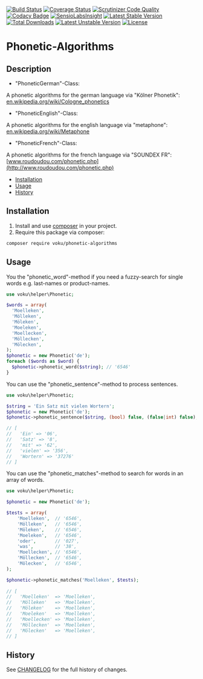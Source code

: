 [![Build Status](https://travis-ci.org/voku/phonetic-algorithms.svg?branch=master)](https://travis-ci.org/voku/phonetic-algorithms)
[![Coverage Status](https://coveralls.io/repos/github/voku/phonetic-algorithms/badge.svg?branch=master)](https://coveralls.io/github/voku/phonetic-algorithms?branch=master)
[![Scrutinizer Code Quality](https://scrutinizer-ci.com/g/voku/phonetic-algorithms/badges/quality-score.png?b=master)](https://scrutinizer-ci.com/g/voku/phonetic-algorithms/?branch=master)
[![Codacy Badge](https://api.codacy.com/project/badge/Grade/6b5ba69c2fa640d6b3ce13e784e4cf64)](https://www.codacy.com/app/voku/phonetic-algorithms?utm_source=github.com&amp;utm_medium=referral&amp;utm_content=voku/phonetic-algorithms&amp;utm_campaign=Badge_Grade)
[![SensioLabsInsight](https://insight.sensiolabs.com/projects/0a9c0c3c-099f-44ab-b800-f1da0742d5af/mini.png)](https://insight.sensiolabs.com/projects/0a9c0c3c-099f-44ab-b800-f1da0742d5af)
[![Latest Stable Version](https://poser.pugx.org/voku/phonetic-algorithms/v/stable)](https://packagist.org/packages/voku/phonetic-algorithms) 
[![Total Downloads](https://poser.pugx.org/voku/phonetic-algorithms/downloads)](https://packagist.org/packages/voku/phonetic-algorithms) 
[![Latest Unstable Version](https://poser.pugx.org/voku/phonetic-algorithms/v/unstable)](https://packagist.org/packages/voku/phonetic-algorithms)
[![License](https://poser.pugx.org/voku/phonetic-algorithms/license)](https://packagist.org/packages/voku/phonetic-algorithms)

# Phonetic-Algorithms

## Description

- "PhoneticGerman"-Class: 

A phonetic algorithms for the german language via "Kölner Phonetik": [en.wikipedia.org/wiki/Cologne_phonetics](https://en.wikipedia.org/wiki/Cologne_phonetics)

- "PhoneticEnglish"-Class: 

A phonetic algorithms for the english language via "metaphone": [en.wikipedia.org/wiki/Metaphone](https://en.wikipedia.org/wiki/Metaphone)

- "PhoneticFrench"-Class:

A phonetic algorithms for the french language via "SOUNDEX FR": [www.roudoudou.com/phonetic.php](http://www.roudoudou.com/phonetic.php)

* [Installation](#installation)
* [Usage](#usage)
* [History](#history)

## Installation

1. Install and use [composer](https://getcomposer.org/doc/00-intro.md) in your project.
2. Require this package via composer:

```sh
composer require voku/phonetic-algorithms
```

## Usage

You the "phonetic_word"-method if you need a fuzzy-search for single words e.g. last-names or product-names.

```php
use voku\helper\Phonetic;

$words = array(
  'Moelleken',
  'Mölleken',
  'Möleken',
  'Moeleken',
  'Moellecken',
  'Möllecken',
  'Mölecken',
);
$phonetic = new Phonetic('de');
foreach ($words as $word) {
  $phonetic->phonetic_word($string); // '6546'
}
```

You can use the "phonetic_sentence"-method to process sentences.

```php
use voku\helper\Phonetic;

$string = 'Ein Satz mit vielen Wortern';
$phonetic = new Phonetic('de');
$phonetic->phonetic_sentence($string, (bool) false, (false|int) false); 

// [
//   'Ein' => '06', 
//   'Satz' => '8', 
//   'mit' => '62', 
//   'vielen' => '356', 
//   'Wortern' => '37276'
// ]
```

You can use the "phonetic_matches"-method to search for words in an array of words.

```php
use voku\helper\Phonetic;

$phonetic = new Phonetic('de');

$tests = array(
    'Moelleken',  // '6546',
    'Mölleken',   // '6546',
    'Möleken',    // '6546',
    'Moeleken',   // '6546',
    'oder',       // '027',
    'was',        // '38',
    'Moellecken', // '6546',
    'Möllecken',  // '6546',
    'Mölecken',   // '6546',
);

$phonetic->phonetic_matches('Moelleken', $tests);
    
// [
//   'Moelleken'  => 'Moelleken',
//   'Mölleken'   => 'Moelleken',
//   'Möleken'    => 'Moelleken',
//   'Moeleken'   => 'Moelleken',
//   'Moellecken' => 'Moelleken',
//   'Möllecken'  => 'Moelleken',
//   'Mölecken'   => 'Moelleken',
// ]
```

## History
See [CHANGELOG](CHANGELOG.md) for the full history of changes.
